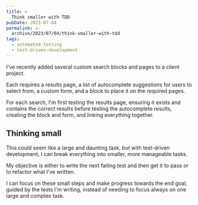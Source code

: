 ```yaml
---
title: >
  Think smaller with TDD
pubDate: 2023-07-04
permalink: >-
  archive/2023/07/04/think-smaller-with-tdd
tags:
  - automated-testing
  - test-driven-development
---
```


I've recently added several custom search blocks and pages to a client project.

Each requires a results page, a list of autocomplete suggestions for users to select from, a custom form, and a block to place it on the required pages.

For each search, I'm first testing the results page, ensuring it exists and contains the correct results before testing the autocomplete results, creating the block and form, and linking everything together.

## Thinking small

This could seem like a large and daunting task, but with test-driven development, I can break everything into smaller, more manageable tasks.

My objective is either to write the next failing test and then get it to pass or to refactor what I've written.

I can focus on these small steps and make progress towards the end goal, guided by the tests I'm writing, instead of needing to focus always on one large and complex task.
